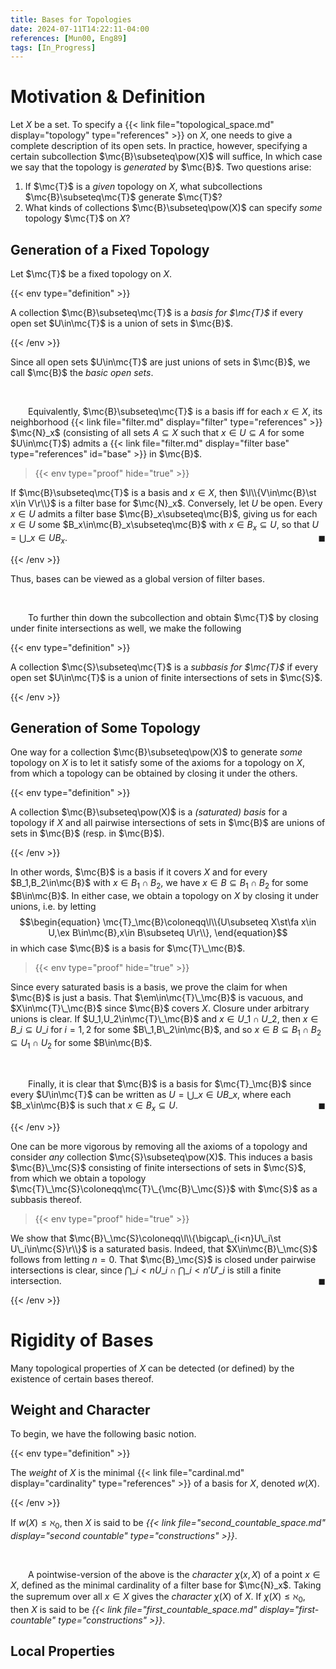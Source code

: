 ```yaml
---
title: Bases for Topologies
date: 2024-07-11T14:22:11-04:00
references: [Mun00, Eng89]
tags: [In_Progress]
---
```


# Motivation & Definition

Let $X$ be a set. To specify a {{< link file="topological_space.md" display="topology" type="references" >}} on $X$, one needs to give a complete description of its open sets. In practice, however, specifying a certain subcollection $\mc{B}\subseteq\pow(X)$ will suffice, In which case we say that the topology is *generated* by $\mc{B}$. Two questions arise:
1. If $\mc{T}$ is a *given* topology on $X$, what subcollections $\mc{B}\subseteq\mc{T}$ generate $\mc{T}$?
2. What kinds of collections $\mc{B}\subseteq\pow(X)$ can specify *some* topology $\mc{T}$ on $X$?

## Generation of a Fixed Topology

Let $\mc{T}$ be a fixed topology on $X$.

{{< env type="definition" >}}

A collection $\mc{B}\subseteq\mc{T}$ is a *basis for $\mc{T}$* if every open set $U\in\mc{T}$ is a union of sets in $\mc{B}$.

{{< /env >}}

Since all open sets $U\in\mc{T}$ are just unions of sets in $\mc{B}$, we call $\mc{B}$ the *basic open sets*.

<br>

&emsp;&emsp;Equivalently, $\mc{B}\subseteq\mc{T}$ is a basis iff for each $x\in X$, its neighborhood {{< link file="filter.md" display="filter" type="references" >}} $\mc{N}_x$ (consisting of all sets $A\subseteq X$ such that $x\in U\subseteq A$ for some $U\in\mc{T}$) admits a {{< link file="filter.md" display="filter base" type="references" id="base" >}} in $\mc{B}$.

>{{< env type="proof" hide="true" >}}

If $\mc{B}\subseteq\mc{T}$ is a basis and $x\in X$, then $\l\\{V\in\mc{B}\st x\in V\r\\}$ is a filter base for $\mc{N}_x$. Conversely, let $U$ be open. Every $x\in U$ admits a filter base $\mc{B}_x\subseteq\mc{B}$, giving us for each $x\in U$ some $B_x\in\mc{B}_x\subseteq\mc{B}$ with $x\in B_x\subseteq U$, so that $U=\bigcup\_{x\in U}B_x$.<span style="float:right;">$\blacksquare$</span>

{{< /env >}}

Thus, bases can be viewed as a global version of filter bases.

<br>

&emsp;&emsp;To further thin down the subcollection and obtain $\mc{T}$ by closing under finite intersections as well, we make the following

{{< env type="definition" >}}

A collection $\mc{S}\subseteq\mc{T}$ is a *subbasis for $\mc{T}$* if every open set $U\in\mc{T}$ is a union of finite intersections of sets in $\mc{S}$.

{{< /env >}}

<div class="space"></div>

## Generation of Some Topology

One way for a collection $\mc{B}\subseteq\pow(X)$ to generate *some* topology on $X$ is to let it satisfy some of the axioms for a topology on $X$, from which a topology can be obtained by closing it under the others.

{{< env type="definition" >}}

A collection $\mc{B}\subseteq\pow(X)$ is a *(saturated) basis* for a topology if $X$ and all pairwise intersections of sets in $\mc{B}$ are unions of sets in $\mc{B}$ (resp. in $\mc{B}$).

{{< /env >}}

In other words, $\mc{B}$ is a basis if it covers $X$ and for every $B_1,B_2\in\mc{B}$ with $x\in B_1\cap B_2$, we have $x\in B\subseteq B_1\cap B_2$ for some $B\in\mc{B}$. In either case, we obtain a topology on $X$ by closing it under unions, i.e. by letting
$$\begin{equation}
    \mc{T}_\mc{B}\coloneqq\l\\{U\subseteq X\st\fa x\in U,\ex B\in\mc{B},x\in B\subseteq U\r\\},
\end{equation}$$
in which case $\mc{B}$ is a basis for $\mc{T}\_\mc{B}$.

>{{< env type="proof" hide="true" >}}

Since every saturated basis is a basis, we prove the claim for when $\mc{B}$ is just a basis. That $\em\in\mc{T}\_\mc{B}$ is vacuous, and $X\in\mc{T}\_\mc{B}$ since $\mc{B}$ covers $X$. Closure under arbitrary unions is clear. If $U_1,U_2\in\mc{T}\_\mc{B}$ and $x\in U\_1\cap U\_2$, then $x\in B\_i\subseteq U\_i$ for $i=1,2$ for some $B\_1,B\_2\in\mc{B}$, and so $x\in B\subseteq B_1\cap B_2\subseteq U_1\cap U_2$ for some $B\in\mc{B}$.

<br>

&emsp;&emsp;Finally, it is clear that $\mc{B}$ is a basis for $\mc{T}_\mc{B}$ since every $U\in\mc{T}$ can be written as $U=\bigcup\_{x\in U}B\_x$, where each $B_x\in\mc{B}$ is such that $x\in B_x\subseteq U$.<span style="float:right;">$\blacksquare$</span>

{{< /env >}}

One can be more vigorous by removing all the axioms of a topology and consider *any* collection $\mc{S}\subseteq\pow(X)$. This induces a basis $\mc{B}\_\mc{S}$ consisting of finite intersections of sets in $\mc{S}$, from which we obtain a topology $\mc{T}\_\mc{S}\coloneqq\mc{T}\_{\mc{B}\_\mc{S}}$ with $\mc{S}$ as a subbasis thereof.

>{{< env type="proof" hide="true" >}}

We show that $\mc{B}\_\mc{S}\coloneqq\l\\{\bigcap\_{i<n}U\_i\st U\_i\in\mc{S}\r\\}$ is a saturated basis. Indeed, that $X\in\mc{B}\_\mc{S}$ follows from letting $n=0$. That $\mc{B}_\mc{S}$ is closed under pairwise intersections is clear, since $\bigcap\_{i<n}U\_i\cap\bigcap\_{i<n'}U'\_i$ is still a finite intersection.<span style="float:right;">$\blacksquare$</span>

{{< /env >}}

# Rigidity of Bases

Many topological properties of $X$ can be detected (or defined) by the existence of certain bases thereof.

<div class="space"></div>

## Weight and Character

To begin, we have the following basic notion.

{{< env type="definition" >}}

The *weight* of $X$ is the minimal {{< link file="cardinal.md" display="cardinality" type="references" >}} of a basis for $X$, denoted $w(X)$.

{{< /env >}}


If $w(X)\leq\aleph_0$, then $X$ is said to be *{{< link file="second_countable_space.md" display="second countable" type="constructions" >}}*.

<br>

&emsp;&emsp;A pointwise-version of the above is the *character* $\chi(x,X)$ of a point $x\in X$, defined as the minimal cardinality of a filter base for $\mc{N}_x$. Taking the supremum over all $x\in X$ gives the *character* $\chi(X)$ of $X$. If $\chi(X)\leq\aleph_0$, then $X$ is said to be *{{< link file="first_countable_space.md" display="first-countable" type="constructions" >}}*.

<div class="space"></div>

## Local Properties
